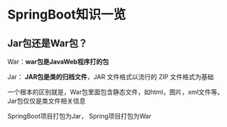# SpringBoot知识一览

## Jar包还是War包？

War：**war包是JavaWeb程序打的包**

Jar：	**JAR包是类的归档文件**，JAR 文件格式以流行的 ZIP 文件格式为基础

一个根本的区别就是，War包里面包含静态文件，如html，图片，xml文件等。Jar包仅仅是类文件相关信息

SpringBoot项目打包为Jar，  Spring项目打包为War






